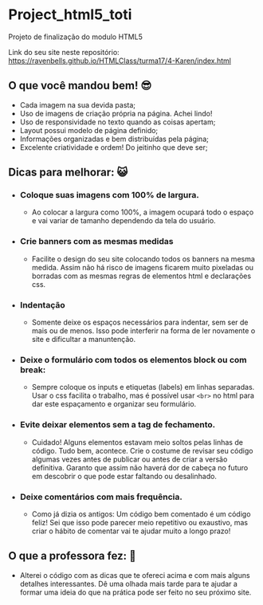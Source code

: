 # Project_html5_toti
Projeto de finalização do modulo HTML5

Link do seu site neste repositório: https://ravenbells.github.io/HTMLClass/turma17/4-Karen/index.html

## O que você mandou bem! 😎️

* Cada imagem na sua devida pasta;
* Uso de imagens de criação própria na página. Achei lindo!
* Uso de responsividade no texto quando as coisas apertam;
* Layout possui modelo de página definido;
* Informações organizadas e bem distribuídas pela página;
* Excelente criatividade e ordem! Do jeitinho que deve ser;

## Dicas para melhorar: 😺️

* ### Coloque suas imagens com 100% de largura.
    - Ao colocar a largura como 100%, a imagem ocupará todo o espaço e vai variar de tamanho dependendo da tela do usuário.

* ### Crie banners com as mesmas medidas
    - Facilite o design do seu site colocando todos os banners na mesma medida. Assim não há risco de imagens ficarem muito pixeladas ou borradas com as mesmas regras de elementos html e declarações css.

* ### Indentação
    - Somente deixe os espaços necessários para indentar, sem ser de mais ou de menos. Isso pode interferir na forma de ler novamente o site e dificultar a manuntenção.

* ### Deixe o formulário com todos os elementos block ou com break:
    - Sempre coloque os inputs e etiquetas (labels) em linhas separadas. Usar o css facilita o trabalho, mas é possível usar `<br>` no html para dar este espaçamento e organizar seu formulário.

* ### Evite deixar elementos sem a tag de fechamento.
    - Cuidado! Alguns elementos estavam meio soltos pelas linhas de código. Tudo bem, acontece. Crie o costume de revisar seu código algumas vezes antes de publicar ou antes de criar a versão definitiva. Garanto que assim não haverá dor de cabeça no futuro em descobrir o que pode estar faltando ou desalinhado.

* ### Deixe comentários com mais frequência.
    - Como já dizia os antigos: Um código bem comentado é um código feliz! Sei que isso pode parecer meio repetitivo ou exaustivo, mas criar o hábito de comentar vai te ajudar muito a longo prazo!
    
## O que a professora fez: 🤍️

* Alterei o código com as dicas que te ofereci acima e com mais alguns detalhes interessantes. Dê uma olhada mais tarde para te ajudar a formar uma ideia do que na prática pode ser feito no seu próximo site.

